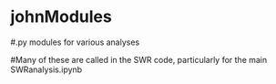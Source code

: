 # johnModules
#.py modules for various analyses

#Many of these are called in the SWR code, particularly for the main SWRanalysis.ipynb
